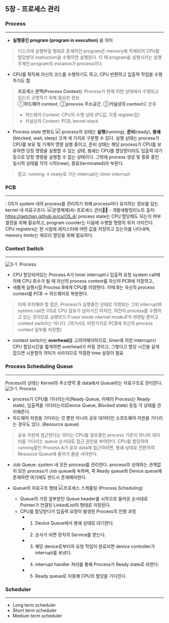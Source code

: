 ## 5장 - 프로세스 관리
### Process
---
- **실행중인 program (program in execution)** 을 의미
 > 디스크에 실행파일 형태로 존재하던 program은 memory에 적재되어 CPU를 할당받아 instruction을 수행하면 실행된다. 이 때 program을 실행시키는 실행 주체인 program의 instance가 process이다.
- CPU를 획득해 자신의 코드를 수행하기도 하고, CPU 반환하고 입출력 작업을 수행하기도 함
> **프로세스 문맥(Process Context)**
> :Process가 현재 어떤 상태에서 수행되고 있는지 규명하기 위해 필요한 정보  
>①**하드웨어 context**, ②**process 주소공간**, ③**커널상의 context**로 분류
>  - 하드웨어 Context: CPU의 수행 상태 (PC값, 각종 register값)
>  - 커널상의 Context: PCB, kernel stack 
- Process state 변화도
 ![](https://www2.cs.uic.edu/~jbell/CourseNotes/OperatingSystems/images/Chapter3/3_02_ProcessState.jpg)
process의 상태는 **실행**(running), **준비**(ready), **봉쇄**(blocked, wait, sleep) 크게 세 가지로 구분할 수 있다. 실행 상태는 process가 CPU를 보유 및 기계어 명령 실행 중이고, 준비 상태는 해당 process가 CPU를 보유하면 당장 명령을 실행할 수 있는 상태, 봉쇄는 CPU를 할당받더라도 입출력 대기 등으로 당장 명령을 실행할 수 없는 상태이다. 그밖에 process 생성 및 종류 중인 일시적 상태를 각각 시작(new), 종료(terminated)라 부른다. 
>참고: running -> ready로 가는 interrupt는 *timer interrupt*


### PCB
----
: OS가 system 내의 process를 관리하기 위해 process마다 유지하는 정보를 담는 kernel 내 자료구조다.
![운영체제(4)-프로세스 관리:man_factory_worker: - 개발새발정리노트](https://t1.daumcdn.net/cfile/tistory/99F6404A5B00FF8D16)
출처: https://getchan.github.io/cs/OS_4/
process state는 CPU 할당해도 되는지 여부 결정을 위해 필요하고,  program counter는 다음에 수행할 명령의 위치 가리킨다. CPU registers는 현 시점에 레지스터에 어떤 값을 저장하고 있는지를 나타내며, memory limits는 메모리 할당을 위해 필요하다.

### Context Switch
---
![3-1. Process](https://img1.daumcdn.net/thumb/R720x0.q80/?scode=mtistory2&fname=http%3A%2F%2Fcfile26.uf.tistory.com%2Fimage%2F997E5B425A42EFD10BC54B)
- CPU 할당되어있는 Process A가 timer interrupt나 입출력 요청 system call에 의해 CPU 회수가 될 때 자신의 process context를 자신의 PCB에 저장하고,  
- 새롭게 실행시킬 Process B에게 CPU를 이양한다. 이때 B는 자신의 process context를 PCB -> 하드웨어로 복원한다.
> 이때 주의해야 할 점은, Process가 실행중인 상태로 이행되는 그외 interrupt와 system call은 OS로 CPU 점유가 넘어가긴 하지만, 여전히 process를 수행하고 있는 것이므로 *실행모드가 user mode->kernel mode로의 변환*일 뿐이고 context switch는 아니다. (여기서도 마찬가지로 PCB에 자신의 process context 일부를 저장함)
- context switch는 **overhead**를 고려야해야하므로, timer에 의한 interrupt시 CPU 할당시간을 짧게하면 overhead가 커질 것이고, 그렇다고 할당 시간을 길게 잡으면 시분할의 의미가 사라지므로 적절한 time 설정이 필요

### Process Scheduling Queue
---
Process의 상태는 Kernel의 주소영역 중 data에서 Queue라는 자료구조로 관리한다.
![3-1. Process](https://img1.daumcdn.net/thumb/R720x0.q80/?scode=mtistory2&fname=http%3A%2F%2Fcfile6.uf.tistory.com%2Fimage%2F99D2B3435A42EF4C208C3E)
- process가 CPU를 기다리는지(Ready Queue, 이때의 Process는 Ready state), 입출력을 기다리는지(Device Queue, Blocked state) 등등 각 상태를 관리해준다.
- 하드웨어 자원을 기다리는 것 뿐만 아니라 공유 데이터인 소프트웨어 자원을 기다리는 경우도 있다.  (Resource queue)
>공유 자원에 접근한다는 의미는 CPU를 점유중인 process 기준이 아니라 데이터를 기다리는 queue 순서대로 접근 권한을 부여한다. CPU를 할당하여 running중인 Process A가 공유 data에 접근하려면, 봉쇄 상태로 전환하여 Resource Queue에 들어가 줄을 서야한다.

- Job Queue: system 내 모든 process를 관리한다. process의 상태와는 관계없이 모든 process가 Job queue에 속하며, 즉 Ready queue와 Device queue에 존재하면 여기에도 반드시 존재해야한다.

- Queue의 자료구조 형태
	![프로세스 스케줄링 (Process Scheduling)](https://img1.daumcdn.net/thumb/R720x0.q80/?scode=mtistory2&fname=http%3A%2F%2Fcfile28.uf.tistory.com%2Fimage%2F99E2FA395BDA5AD4243427)
	- Queue의 가장 앞부분인 Queue header를 시작으로 들어온 순서대로 Pointer가 연결된 LinkedList의 형태로 저장된다.  
	- CPU를 할당받다가 입출력 요청이 발생한 Process의 진행 과정
		- 1) Device Queue에서 봉쇄 상태로 대기한다. 
		- 2) 순서가 되면 장치의 Service를 받는다.
		- 3) 해당 device로부터의 요청 작업이 완료되면 device controller가 interrupt를 보낸다.
		- 4) interrupt handler 처리를 통해 Process가 Ready state로 바뀐다.
		- 5) Ready queue로 이동해 CPU의 할당을 기다린다.

### Scheduler
---
- Long term scheduler
- Short term scheduler
- Medium term scheduler